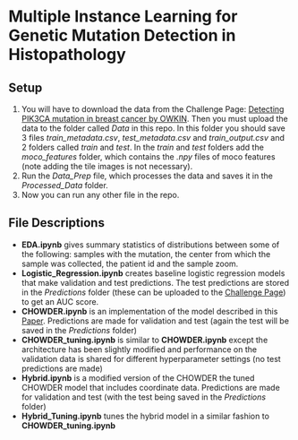 # Multiple Instance Learning for Genetic Mutation Detection in Histopathology

## Setup
1. You will have to download the data from the Challenge Page: [Detecting PIK3CA mutation in breast cancer
by OWKIN](https://challengedata.ens.fr/participants/challenges/98/). Then you must upload the data to the folder called *Data* in this repo. In this folder you should save 3 files *train_metadata.csv*, *test_metadata.csv* and *train_output.csv* and 2 folders called *train* and *test*. In the *train* and *test* folders add the *moco_features* folder, which contains the *.npy* files of moco features (note adding the tile images is not necessary).
2. Run the *Data_Prep* file, which processes the data and saves it in the *Processed_Data* folder.
3. Now you can run any other file in the repo.

## File Descriptions
- **EDA.ipynb** gives summary statistics of distributions between some of the following: samples with the mutation, the center from which the sample was collected, the patient id and the sample zoom.
- **Logistic_Regression.ipynb** creates baseline logistic regression models that make validation and test predictions. The test predictions are stored in the *Predictions* folder (these can be uploaded to the [Challenge Page](https://challengedata.ens.fr/participants/challenges/98/)) to get an AUC score.
- **CHOWDER.ipynb** is an implementation of the model described in this [Paper](https://arxiv.org/pdf/1802.02212.pdf). Predictions are made for validation and test (again the test will be saved in the *Predictions* folder)
- **CHOWDER_tuning.ipynb** is similar to **CHOWDER.ipynb** except the architecture has been slightly modified and performance on the validation data is shared for different hyperparameter settings (no test predictions are made)
- **Hybrid.ipynb** is a modified version of the CHOWDER the tuned CHOWDER model that includes coordinate data. Predictions are made for validation and test (with the test being saved in the *Predictions* folder)
- **Hybrid_Tuning.ipynb** tunes the hybrid model in a similar fashion to **CHOWDER_tuning.ipynb**
  
   
